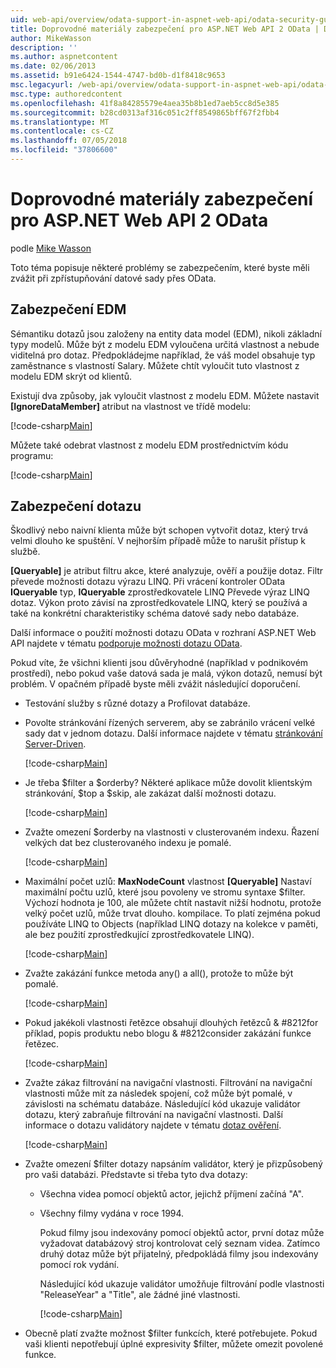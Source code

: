 ```yaml
---
uid: web-api/overview/odata-support-in-aspnet-web-api/odata-security-guidance
title: Doprovodné materiály zabezpečení pro ASP.NET Web API 2 OData | Dokumentace Microsoftu
author: MikeWasson
description: ''
ms.author: aspnetcontent
ms.date: 02/06/2013
ms.assetid: b91e6424-1544-4747-bd0b-d1f8418c9653
msc.legacyurl: /web-api/overview/odata-support-in-aspnet-web-api/odata-security-guidance
msc.type: authoredcontent
ms.openlocfilehash: 41f8a84285579e4aea35b8b1ed7aeb5cc8d5e385
ms.sourcegitcommit: b28cd0313af316c051c2ff8549865bff67f2fbb4
ms.translationtype: MT
ms.contentlocale: cs-CZ
ms.lasthandoff: 07/05/2018
ms.locfileid: "37806600"
---
```

<a name="security-guidance-for-aspnet-web-api-2-odata"></a>Doprovodné materiály zabezpečení pro ASP.NET Web API 2 OData
====================
podle [Mike Wasson](https://github.com/MikeWasson)

Toto téma popisuje některé problémy se zabezpečením, které byste měli zvážit při zpřístupňování datové sady přes OData.

## <a name="edm-security"></a>Zabezpečení EDM

Sémantiku dotazů jsou založeny na entity data model (EDM), nikoli základní typy modelů. Může být z modelu EDM vyloučena určitá vlastnost a nebude viditelná pro dotaz. Předpokládejme například, že váš model obsahuje typ zaměstnance s vlastností Salary. Můžete chtít vyloučit tuto vlastnost z modelu EDM skrýt od klientů.

Existují dva způsoby, jak vyloučit vlastnost z modelu EDM. Můžete nastavit **[IgnoreDataMember]** atribut na vlastnost ve třídě modelu:

[!code-csharp[Main](odata-security-guidance/samples/sample1.cs)]

Můžete také odebrat vlastnost z modelu EDM prostřednictvím kódu programu:

[!code-csharp[Main](odata-security-guidance/samples/sample2.cs)]

## <a name="query-security"></a>Zabezpečení dotazu

Škodlivý nebo naivní klienta může být schopen vytvořit dotaz, který trvá velmi dlouho ke spuštění. V nejhorším případě může to narušit přístup k službě.

**[Queryable]** je atribut filtru akce, které analyzuje, ověří a použije dotaz. Filtr převede možnosti dotazu výrazu LINQ. Při vrácení kontroler OData **IQueryable** typ, **IQueryable** zprostředkovatele LINQ Převede výraz LINQ dotaz. Výkon proto závisí na zprostředkovatele LINQ, který se používá a také na konkrétní charakteristiky schéma datové sady nebo databáze.

Další informace o použití možnosti dotazu OData v rozhraní ASP.NET Web API najdete v tématu [podporuje možnosti dotazu OData](supporting-odata-query-options.md).

Pokud víte, že všichni klienti jsou důvěryhodné (například v podnikovém prostředí), nebo pokud vaše datová sada je malá, výkon dotazů, nemusí být problém. V opačném případě byste měli zvážit následující doporučení.

- Testování služby s různé dotazy a Profilovat databáze.
- Povolte stránkování řízených serverem, aby se zabránilo vrácení velké sady dat v jednom dotazu. Další informace najdete v tématu [stránkování Server-Driven](supporting-odata-query-options.md#server-paging). 

    [!code-csharp[Main](odata-security-guidance/samples/sample3.cs)]
- Je třeba $filter a $orderby? Některé aplikace může dovolit klientským stránkování, $top a $skip, ale zakázat další možnosti dotazu. 

    [!code-csharp[Main](odata-security-guidance/samples/sample4.cs)]
- Zvažte omezení $orderby na vlastnosti v clusterovaném indexu. Řazení velkých dat bez clusterovaného indexu je pomalé. 

    [!code-csharp[Main](odata-security-guidance/samples/sample5.cs)]
- Maximální počet uzlů: **MaxNodeCount** vlastnost **[Queryable]** Nastaví maximální počtu uzlů, které jsou povoleny ve stromu syntaxe $filter. Výchozí hodnota je 100, ale můžete chtít nastavit nižší hodnotu, protože velký počet uzlů, může trvat dlouho. kompilace. To platí zejména pokud používáte LINQ to Objects (například LINQ dotazy na kolekce v paměti, ale bez použití zprostředkující zprostředkovatele LINQ). 

    [!code-csharp[Main](odata-security-guidance/samples/sample6.cs)]
- Zvažte zakázání funkce metoda any() a all(), protože to může být pomalé. 

    [!code-csharp[Main](odata-security-guidance/samples/sample7.cs)]
- Pokud jakékoli vlastnosti řetězce obsahují dlouhých řetězců & #8212for příklad, popis produktu nebo blogu & #8212consider zakázání funkce řetězec. 

    [!code-csharp[Main](odata-security-guidance/samples/sample8.cs)]
- Zvažte zákaz filtrování na navigační vlastnosti. Filtrování na navigační vlastnosti může mít za následek spojení, což může být pomalé, v závislosti na schématu databáze. Následující kód ukazuje validátor dotazu, který zabraňuje filtrování na navigační vlastnosti. Další informace o dotazu validátory najdete v tématu [dotaz ověření](supporting-odata-query-options.md#query-validation). 

    [!code-csharp[Main](odata-security-guidance/samples/sample9.cs)]
- Zvažte omezení $filter dotazy napsáním validátor, který je přizpůsobený pro vaši databázi. Představte si třeba tyto dva dotazy: 

  - Všechna videa pomocí objektů actor, jejichž příjmení začíná "A".
  - Všechny filmy vydána v roce 1994.

    Pokud filmy jsou indexovány pomocí objektů actor, první dotaz může vyžadovat databázový stroj kontrolovat celý seznam videa. Zatímco druhý dotaz může být přijatelný, předpokládá filmy jsou indexovány pomocí rok vydání.

    Následující kód ukazuje validátor umožňuje filtrování podle vlastnosti "ReleaseYear" a "Title", ale žádné jiné vlastnosti.

    [!code-csharp[Main](odata-security-guidance/samples/sample10.cs)]
- Obecně platí zvažte možnost $filter funkcích, které potřebujete. Pokud vaši klienti nepotřebují úplné expresivity $filter, můžete omezit povolené funkce.
